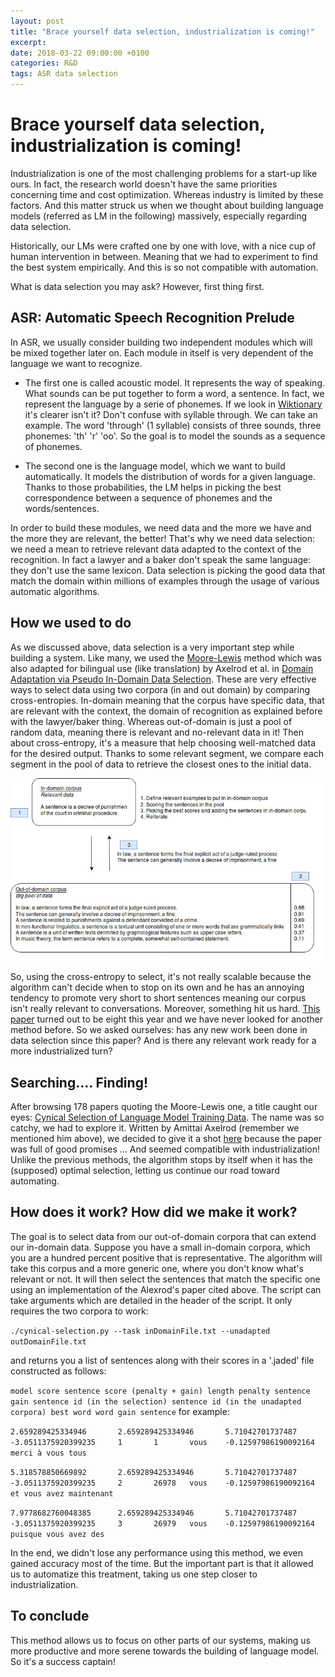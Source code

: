 ```yaml
---
layout: post
title: "Brace yourself data selection, industrialization is coming!"
excerpt:
date: 2018-03-22 09:00:00 +0100
categories: R&D
tags: ASR data selection 
---
```



# Brace yourself data selection, industrialization is coming!

Industrialization is one of the most challenging problems for a start-up like ours. In fact, the research world doesn't have the same priorities concerning time and cost optimization. Whereas industry is limited by these factors. And this matter struck us when we thought about building language models (referred as LM in the following) massively, especially regarding data selection.

Historically, our LMs were crafted one by one with love, with a nice cup of human intervention in between. Meaning that we had to experiment to find the best system empirically. And this is so not compatible with automation.

What is data selection you may ask? However, first thing first.



## ASR: Automatic Speech Recognition Prelude

In ASR, we usually consider building two independent modules which will be mixed together later on. Each module in itself is very dependent of the language we want to recognize.


 - The first one is called acoustic model. It represents the way of speaking. What sounds can be put together to form a word, a sentence. In fact, we represent the language by a serie of phonemes. If we look in [Wiktionary](https://en.wiktionary.org/wiki/phoneme) it's clearer isn't it? Don't confuse with syllable through. We can take an example. The word 'through' (1 syllable) consists of three sounds, three phonemes: 'th' 'r' 'oo'. So the goal is to model the sounds as a sequence of phonemes.

 - The second one is the language model, which we want to build automatically. It models the distribution of words for a given language. Thanks to those probabilities, the LM helps in picking the best correspondence between a sequence of phonemes and the words/sentences.


In order to build these modules, we need data and the more we have and the more they are relevant, the better! That's why we need data selection: we need a mean to retrieve relevant data adapted to the context of the recognition. In fact a lawyer and a baker don't speak the same language: they don't use the same lexicon. Data selection is picking the good data that match the domain within millions of examples through the usage of various automatic algorithms.



## How we used to do

As we discussed above, data selection is a very important step while building a system. Like many, we used the [Moore-Lewis](http://www.aclweb.org/anthology/P10-2041) method which was also adapted for bilingual use (like translation) by Axelrod et al. in [Domain Adaptation via Pseudo In-Domain Data Selection](https://aclanthology.info/pdf/D/D11/D11-1033.pdf). These are very effective ways to select data using two corpora (in and out domain) by comparing cross-entropies. In-domain meaning that the corpus have specific data, that are relevant with the context, the domain of recognition as explained before with the lawyer/baker thing. Whereas out-of-domain is just a pool of random data, meaning there is relevant and no-relevant data in it! Then about cross-entropy, it's a measure that help choosing well-matched data for the desired output. Thanks to some relevant segment, we compare each segment in the pool of data to retrieve the closest ones to the initial data.

![example of data selection](/assets/DataSelection.jpg)

So, using the cross-entropy to select, it's not really scalable because the algorithm can't decide when to stop on its own and he has an annoying tendency to promote very short to short sentences meaning our corpus isn't really relevant to conversations. Moreover, something hit us hard. [This paper](http://www.aclweb.org/anthology/P10-2041) turned out to be eight this year and we have never looked for another method before. So we asked ourselves: has any new work been done in data selection since this paper? And is there any relevant work ready for a more industrialized turn?



## Searching.... Finding!

After browsing 178 papers quoting the Moore-Lewis one, a title caught our eyes: [Cynical Selection of Language Model Training Data](https://arxiv.org/pdf/1709.02279.pdf). The name was so catchy, we had to explore it. Written by Amittai Axelrod (remember we mentioned him above), we decided to give it a shot [here](https://github.com/allo-media/cynical-selection) because the paper was full of good promises ... And seemed compatible with industrialization! Unlike the previous methods, the algorithm stops by itself when it has the (supposed) optimal selection, letting us continue our road toward automating.



## How does it work? How did we make it work?

The goal is to select data from our out-of-domain corpora that can extend our in-domain data. Suppose you have a small in-domain corpora, which you are a hundred percent positive that is representative. The algorithm will take this corpus and a more generic one, where you don't know what's relevant or not. It will then select the sentences that match the specific one using an implementation of the Alexrod's paper cited above. The script can take arguments which are detailed in the header of the script. It only requires the two corpora to work:

`./cynical-selection.py --task inDomainFile.txt --unadapted outDomainFile.txt`

and returns you a list of sentences along with their scores in a '.jaded' file constructed as follows:

`model score sentence score (penalty + gain) length penalty sentence gain sentence id (in the selection) sentence id (in the unadapted corpora) best word word gain sentence`
for example: 

`2.659289425334946       2.659289425334946       5.71042701737487        -3.0511375920399235     1       1       vous    -0.12597986190092164    merci à vous tous`

`5.318578850669892       2.659289425334946       5.71042701737487        -3.0511375920399235     2       26978   vous    -0.12597986190092164    et vous avez maintenant`

`7.9778682760048385      2.659289425334946       5.71042701737487        -3.0511375920399235     3       26979   vous    -0.12597986190092164    puisque vous avez des`

In the end, we didn't lose any performance using this method, we even gained accuracy most of the time. But the important part is that it allowed us to automatize this treatment, taking us one step closer to industrialization.



## To conclude

This method allows us to focus on other parts of our systems, making us more productive and more serene towards the building of language model. So it's a success captain!

